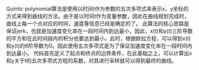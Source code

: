 Quintic polynomial算法是使用以时间t作为参数的五次多项式来表示x，y坐标的方式来得到曲线的方法。由于是以时间t作为变量参数，因此在曲线规划完成时，曲线上每一个点对应的时间，速度等信息已经是确定的了。
此算法的核心思路是保证jerk，也就是加速度变化率在一段时间内到达最小，因此，x(t)和y(t)三阶导数的平方和在此时间段内的积分也要达到最小。此时，根据欧拉方程，可以得到x(t)和y(t)的6阶导数为0。因此使用五次多项式是为了保证加速度变化率在一段时间内到达最小。
代码首先定义了起点和终点的边界条件，在此基础之上，可以计算出x和y关于t的五次多项式方程的系数，对其进行采样就可以得到最终的曲线。